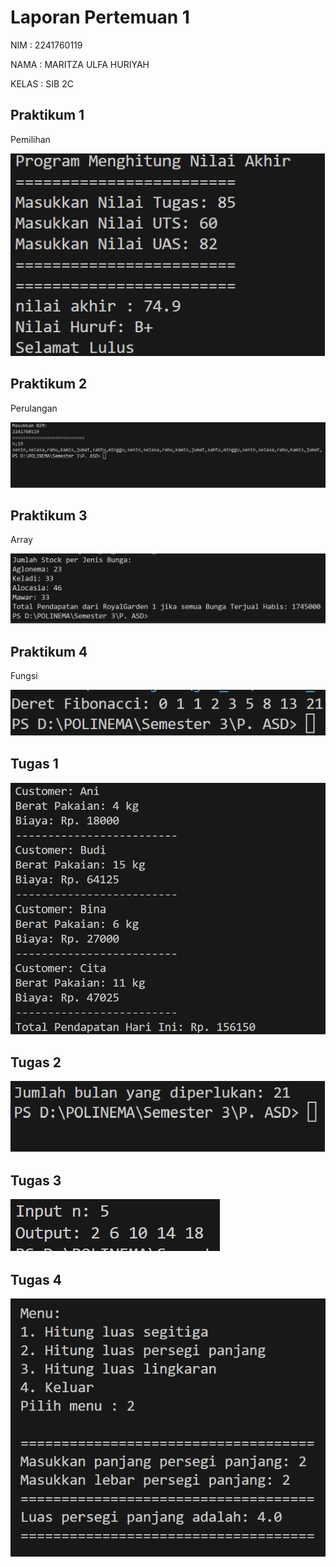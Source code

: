 # Laporan Pertemuan 1
NIM : 2241760119

NAMA : MARITZA ULFA HURIYAH

KELAS : SIB 2C

## Praktikum 1
Pemilihan

<img src = "Praktikum1.png">

## Praktikum 2
Perulangan

<img src = "Praktikum2.png">

## Praktikum 3
Array

<img src = "Praktikum3.png">

## Praktikum 4
Fungsi

<img src = "Praktikum4.png">

## Tugas 1
<img src = "Tugas1.png">

## Tugas 2
<img src = "Tugas2.png">

## Tugas 3
<img src = "Tugas3.png">

## Tugas 4
<img src = "Tugas4.png">